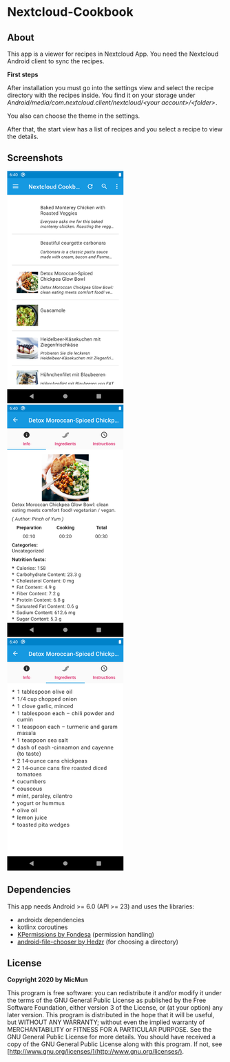 # Nextcloud-Cookbook

## About

This app is a viewer for recipes in Nextcloud App.
You need the Nextcloud Android client to sync the recipes.

**First steps**

After installation you must go into the settings view and select the recipe directory with the recipes inside.
You find it on your storage under _Android/media/com.nextcloud.client/nextcloud/&lt;your account&gt;/&lt;folder&gt;_.

You also can choose the theme in the settings.

After that, the start view has a list of recipes and you select a recipe to view the details.

## Screenshots

<img src="fastlane/metadata/android/en-US/images/phoneScreenshots/screenshot_start.png" width="270" height="540" alt="Screenshot start with list"/> <img src="fastlane/metadata/android/en-US/images/phoneScreenshots/screenshot_detail_info.png" width="270" height="540" alt="Screenshot detail view with info tab"/> <img src="fastlane/metadata/android/en-US/images/phoneScreenshots/screenshot_detail_ingredients.png" width="270" height="540" alt="Screenshot detail view with ingredients tab"/>

## Dependencies

This app needs Android &gt;= 6.0 (API &gt;= 23) and uses the libraries:

* androidx dependencies
* kotlinx coroutines
* [KPermissions by Fondesa](https://github.com/fondesa/kpermissions) (permission handling)
* [android-file-chooser by Hedzr](https://github.com/hedzr/android-file-chooser) (for choosing a directory)

## License

**Copyright 2020 by MicMun**

This program is free software: you can redistribute it and/or modify it under the terms of the GNU
General Public License as published by the Free Software Foundation, either version 3 of the License, or
(at your option) any later version.
This program is distributed in the hope that it will be useful, but WITHOUT ANY WARRANTY;
without even the implied warranty of MERCHANTABILITY or FITNESS FOR A PARTICULAR PURPOSE.
See the GNU General Public License for more details.
You should have received a copy of the GNU General Public License along with this program. If not, see
[http://www.gnu.org/licenses/](http://www.gnu.org/licenses/).
